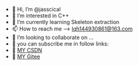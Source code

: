 - 👋 Hi, I’m @jasscical
- 👀 I’m interested in C++
- 🌱 I’m currently learning Skeleton extraction
- 📫 How to reach me --> lqh144930861@163.com
- 💞️ I’m looking to collaborate on ...
- 🤠 you can subscribe me in follow links:
- 🤠 [MY CSDN](https://blog.csdn.net/qq_41472037?spm=1001.2101.3001.5343)
- 🤠 [MY Gitee](https://gitee.com/jasscical/projects)
<!---
jasscical/jasscical is a ✨ special ✨ repository because its `README.md` (this file) appears on your GitHub profile.
You can click the Preview link to take a look at your changes.
--->

